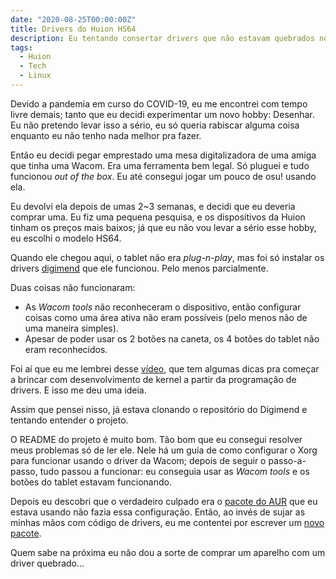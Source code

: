 ```yaml
---
date: "2020-08-25T00:00:00Z"
title: Drivers do Huion HS64
description: Eu tentando consertar drivers que não estavam quebrados no Linux
tags:
  - Huion
  - Tech
  - Linux
---
```


Devido a pandemia em curso do COVID-19, eu me encontrei com tempo livre demais; tanto que eu decidi experimentar um novo hobby: Desenhar. Eu não pretendo levar isso a sério, eu só queria rabiscar alguma coisa enquanto eu não tenho nada melhor pra fazer.

Então eu decidi pegar emprestado uma mesa digitalizadora de uma amiga que tinha uma Wacom. Era uma ferramenta bem legal. Só pluguei e tudo funcionou *out of the box*. Eu até consegui jogar um pouco de osu! usando ela.

Eu devolvi ela depois de umas 2~3 semanas, e decidi que eu deveria comprar uma. Eu fiz uma pequena pesquisa, e os dispositivos da Huion tinham os preços mais baixos; já que eu não vou levar a sério esse hobby, eu escolhi o modelo HS64.

Quando ele chegou aqui, o tablet não era *plug-n-play*, mas foi só instalar os drivers [digimend](https://github.com/DIGImend/digimend-kernel-drivers) que ele funcionou. Pelo menos parcialmente.

Duas coisas não funcionaram:

- As *Wacom tools* não reconheceram o dispositivo, então configurar coisas como uma área ativa não eram possíveis (pelo menos não de uma maneira simples).
- Apesar de poder usar os 2 botões na caneta, os 4 botões do tablet não eram reconhecidos.

Foi aí que eu me lembrei desse [vídeo](https://www.youtube.com/watch?v=juGNPLdjLH4), que tem algumas dicas pra começar a brincar com desenvolvimento de kernel a partir da programação de drivers. E isso me deu uma ideia.

Assim que pensei nisso, já estava clonando o repositório do Digimend e tentando entender o projeto.

O README do projeto é muito bom. Tão bom que eu consegui resolver meus problemas só de ler ele. Nele há um guia de como configurar o Xorg para funcionar usando o driver da Wacom; depois de seguir o passo-a-passo, tudo passou a funcionar: eu conseguia usar as *Wacom tools* e os botões do tablet estavam funcionando.

Depois eu descobri que o verdadeiro culpado era o [pacote do AUR](https://aur.archlinux.org/packages/digimend-kernel-drivers-dkms-git) que eu estava usando não fazia essa configuração. Então, ao invés de sujar as minhas mãos com código de drivers, eu me contentei por escrever um [novo pacote](https://aur.archlinux.org/packages/digimend-drivers-git-dkms).

Quem sabe na próxima eu não dou a sorte de comprar um aparelho com um driver quebrado...